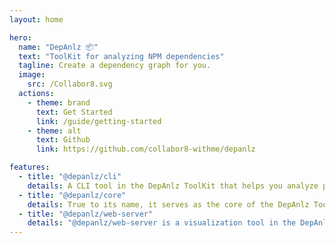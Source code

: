 ```yaml
---
layout: home

hero:
  name: "DepAnlz 📦"
  text: "ToolKit for analyzing NPM dependencies"
  tagline: Create a dependency graph for you.
  image:
    src: /Collabor8.svg
  actions:
    - theme: brand
      text: Get Started
      link: /guide/getting-started
    - theme: alt
      text: Github
      link: https://github.com/collabor8-withme/depanlz

features:
  - title: "@depanlz/cli"
    details: A CLI tool in the DepAnlz ToolKit that helps you analyze project dependencies via command-line commands, it relies on @depanlz/core to carry out dependency analysis.
  - title: "@depanlz/core"
    details: True to its name, it serves as the core of the DepAnlz ToolKit, accessible both through its API for programmatic utilization and seamlessly integrated with the @depanlz/cli for a comprehensive experience. 
  - title: "@depanlz/web-server"
    details: "@depanlz/web-server is a visualization tool in the DepAnlz ToolKit that utilizes ECharts to present the analysis results from @depche/core as visual dependency graphs within a web page."
---
```


